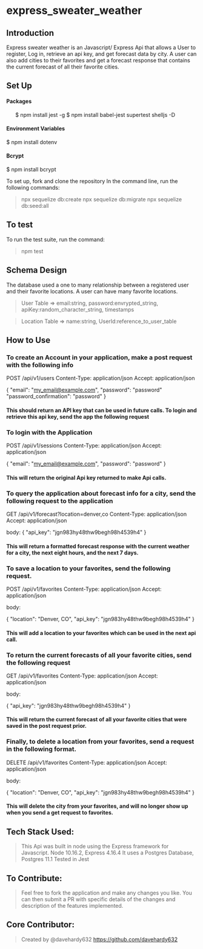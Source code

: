 # express_sweater_weather

<h2>Introduction</h2>

Express sweater weather is an Javascript/ Express Api that allows a User to register, Log in, retrieve an api key, and get forecast data by city. A user can also add cities to their favorites and get a forecast response that contains the current forecast of all their favorite cities.

<h2>Set Up</h2>

<h4>Packages</h4>

<ul>
  $ npm install jest -g
  $ npm install babel-jest supertest shelljs -D
</ul>

<h4>Environment Variables</h4>

  $ npm install dotenv

<h4>Bcrypt</h4>

  $ npm install bcrypt


To set up, fork and clone the repository
In the command line, run the following commands:

  > npx sequelize db:create
  > npx sequelize db:migrate 
  > npx sequelize db:seed:all
  
<h2>To test</h2>

To run the test suite, run the command:
  > npm test

<h2>Schema Design</h2>

<p>The database used a one to many relationship between a registered user and their favorite locations. A user can have many favorite locations.</p>

> User Table => 
> email:string,
> password:envrypted_string, 
> apiKey:random_character_string, 
> timestamps

> Location Table => 
> name:string, 
> UserId:reference_to_user_table

<h2>How to Use</h2>

<h3>To create an Account in your application, make a post request with the following info</h3>

POST /api/v1/users
Content-Type: application/json
Accept: application/json

{
  "email": "my_email@example.com",
  "password": "password"
  "password_confirmation": "password"
}

<h4>This should return an API key that can be used in future calls.
To login and retrieve this api key, send the app the following request</h4>

<h3>To login with the Application</h3>

POST /api/v1/sessions
Content-Type: application/json
Accept: application/json

{
  "email": "my_email@example.com",
  "password": "password"
}

<h4>This will return the original Api key returned to make Api calls.</h4>

<h3>To query the application about forecast info for a city, send the following request to the application</h3>

GET /api/v1/forecast?location=denver,co
Content-Type: application/json
Accept: application/json

body:
{
  "api_key": "jgn983hy48thw9begh98h4539h4"
}

<h4>This will return a formatted forecast response with the current weather for a city, the next eight hours, and the next 7 days.</h4>

<h3>To save a location to your favorites, send the following request.</h3>

POST /api/v1/favorites
Content-Type: application/json
Accept: application/json

body:

{
  "location": "Denver, CO",
  "api_key": "jgn983hy48thw9begh98h4539h4"
}

<h4>This will add a location to your favorites which can be used in the next api call.</h4>

<h3>To return the current forecasts of all your favorite cities, send the following request</h3>

GET /api/v1/favorites
Content-Type: application/json
Accept: application/json

body:

{
  "api_key": "jgn983hy48thw9begh98h4539h4"
}

<h4>This will return the current forecast of all your favorite cities that were saved in the post request prior.</h4>

<h3>Finally, to delete a location from your favorites, send a request in the following format.</h3>

DELETE /api/v1/favorites
Content-Type: application/json
Accept: application/json

body:

{
  "location": "Denver, CO",
  "api_key": "jgn983hy48thw9begh98h4539h4"
}

<h4>This will delete the city from your favorites, and will no longer show up when you send a get request to favorites.</h4>


<h2>Tech Stack Used:</h2>

> This Api was built in node using the Express framework for Javascript. Node 10.16.2, Express 4.16.4
> It uses a Postgres Database, Postgres 11.1
> Tested in Jest

<h2>To Contribute:</h2>

> Feel free to fork the application and make any changes you like. You can then submit a PR with specific details of the changes and description of the features implemented.

<h2>Core Contributor:</h2>

> Created by @davehardy632 https://github.com/davehardy632


